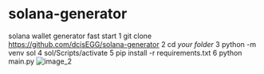 # solana-generator
solana wallet generator
fast start 
1 git clone https://github.com/dcisEGG/solana-generator
2 cd *your folder*
3 python -m venv sol
4 sol/Scripts/activate
5 pip install -r requirements.txt
6 python main.py
![image_2](https://github.com/user-attachments/assets/2f139f13-8c26-4173-abd4-9a7d87f2af69)

